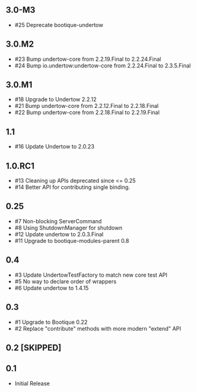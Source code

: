 ## 3.0-M3

* #25 Deprecate bootique-undertow

## 3.0.M2

* #23 Bump undertow-core from 2.2.19.Final to 2.2.24.Final 
* #24 Bump io.undertow:undertow-core from 2.2.24.Final to 2.3.5.Final

## 3.0.M1

* #18 Upgrade to Undertow 2.2.12
* #21 Bump undertow-core from 2.2.12.Final to 2.2.18.Final
* #22 Bump undertow-core from 2.2.18.Final to 2.2.19.Final

## 1.1

* #16 Update Undertow to 2.0.23 

## 1.0.RC1

* #13 Cleaning up APIs deprecated since <= 0.25
* #14 Better API for contributing single binding.

## 0.25

* #7 Non-blocking ServerCommand
* #8 Using ShutdownManager for shutdown
* #12 Update undertow to 2.0.3.Final
* #11 Upgrade to bootique-modules-parent 0.8

## 0.4

* #3 Update UndertowTestFactory to match new core test API
* #5 No way to declare order of wrappers
* #6 Update undertow to 1.4.15

## 0.3

* #1 Upgrade to Bootique 0.22
* #2 Replace "contribute" methods with more modern "extend" API

## 0.2 [SKIPPED]

## 0.1

* Initial Release
